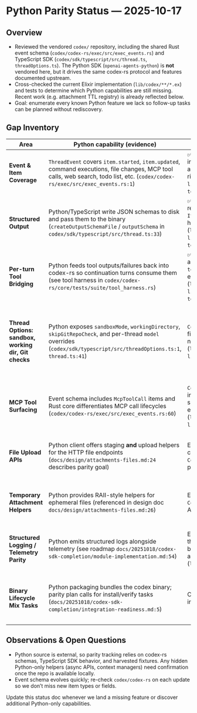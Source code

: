 # Python Parity Status — 2025-10-17

## Overview
- Reviewed the vendored `codex/` repository, including the shared Rust event schema (`codex/codex-rs/exec/src/exec_events.rs`) and TypeScript SDK (`codex/sdk/typescript/src/thread.ts`, `threadOptions.ts`). The Python SDK (`openai-agents-python`) is **not** vendored here, but it drives the same codex-rs protocol and features documented upstream.
- Cross-checked the current Elixir implementation (`lib/codex/**/*.ex`) and tests to determine which Python capabilities are still missing. Recent work (e.g. attachment TTL registry) is already reflected below.
- Goal: enumerate every known Python feature we lack so follow-up tasks can be planned without rediscovery.

## Gap Inventory
| Area | Python capability (evidence) | Elixir status (evidence) | Gap & Next Steps |
|------|------------------------------|---------------------------|------------------|
| **Event & Item Coverage** | `ThreadEvent` covers `item.started`, `item.updated`, command executions, file changes, MCP tool calls, web search, todo list, etc. (`codex/codex-rs/exec/src/exec_events.rs:1`) | ✅ All item variants now deserialize into typed structs via `Codex.Items`, and the turn pipeline preserves the richer data (`lib/codex/items.ex`, `lib/codex/events.ex`, `test/codex/events_test.exs:38`). | Maintain parity as codex-rs adds new item types (add tests/structs on schema updates). |
| **Structured Output** | Python/TypeScript write JSON schemas to disk and pass them to the binary (`createOutputSchemaFile` / `outputSchema` in `codex/sdk/typescript/src/thread.ts:33`) | ✅ Schemas are persisted, decoded responses populate `Items.AgentMessage.parsed`, and helpers expose the parsed payload (`lib/codex/thread.ex:360`, `lib/codex/turn/result.ex:28`, `test/codex/thread_test.exs:107`). | Track edge cases (nested structs, large payloads) and extend helpers once schema builders land. |
| **Per-turn Tool Bridging** | Python feeds tool outputs/failures back into codex-rs so continuation turns consume them (see tool harness in `codex/codex-rs/core/tests/suite/tool_harness.rs`) | ✅ Pending tool output/failure buffers are forwarded via `--tool-output/--tool-failure` flags and cleared after each attempt (`lib/codex/exec.ex:209`, `lib/codex/thread.ex:403`, `test/codex/thread_test.exs:120`). | Monitor for additional CLI payload formats (streams, attachments) and extend encoding helpers as needed. |
| **Thread Options: sandbox, working dir, Git checks** | Python exposes `sandboxMode`, `workingDirectory`, `skipGitRepoCheck`, and per-thread `model` overrides (`codex/sdk/typescript/src/threadOptions.ts:1`, `thread.ts:41`) | `Codex.Thread.Options` lacks these fields and `Codex.Exec.build_args/1` never emits corresponding flags (`lib/codex/thread/options.ex:5`, `lib/codex/exec.ex:120`) | Extend `Thread.Options`, validate inputs, and forward `--sandbox-mode`, `--working-directory`, `--skip-git-repo-check`, and per-thread model flags to mirror Python. |
| **MCP Tool Surfacing** | Event schema includes `McpToolCall` items and Rust core differentiates MCP call lifecycles (`codex/codex-rs/exec/src/exec_events.rs:60`) | `Codex.MCP.Client` exists but nothing in the turn pipeline inspects MCP-specific items or dispatches to external transports (`lib/codex/mcp/client.ex:1`, `lib/codex/thread.ex:245`) | Add item parsing plus orchestration so MCP tool calls flow through approvals/registries just like Python’s MCP support. |
| **File Upload APIs** | Python client offers staging **and** upload helpers for the HTTP file endpoints (`docs/design/attachments-files.md:24` describes parity goal) | Elixir exposes `stage/2`, `attach/2`, TTL cleanup, but no `Codex.Files.upload/2` or remote propagation (`lib/codex/files.ex:69`) | Implement upload helpers (mirroring Python) and tests against codex CLI `--upload`/`--attach` workflows. |
| **Temporary Attachment Helpers** | Python provides RAII-style helpers for ephemeral files (referenced in design doc `docs/design/attachments-files.md:26`) | Elixir missing `Codex.Files.temporary/1` or similar API | Implement helper returning disposable attachment structs and cover via unit tests. |
| **Structured Logging / Telemetry Parity** | Python emits structured logs alongside telemetry (see roadmap `docs/20251018/codex-sdk-completion/module-implementation.md:54`) | Elixir telemetry exists for threads/tools/approvals/attachments, but logging output hasn’t been aligned with Python formats (`lib/codex/telemetry.ex:1`) | Add logger helpers / formatting utilities so CLI-integrated apps see the same log payloads Python produces. |
| **Binary Lifecycle Mix Tasks** | Python packaging bundles the codex binary; parity plan calls for install/verify tasks (`docs/20251018/codex-sdk-completion/integration-readiness.md:5`) | Only `mix codex.verify` is wired; no installer/build task yet (`mix.exs:12`) | Provide `mix codex.install` (Rust build/download), document usage, and integrate with CI. |

## Observations & Open Questions
- Python source is external, so parity tracking relies on codex-rs schemas, TypeScript SDK behavior, and harvested fixtures. Any hidden Python-only helpers (async APIs, context managers) need confirmation once the repo is available locally.
- Event schema evolves quickly; re-check `codex/codex-rs` on each update so we don’t miss new item types or fields.

Update this status doc whenever we land a missing feature or discover additional Python-only capabilities.
